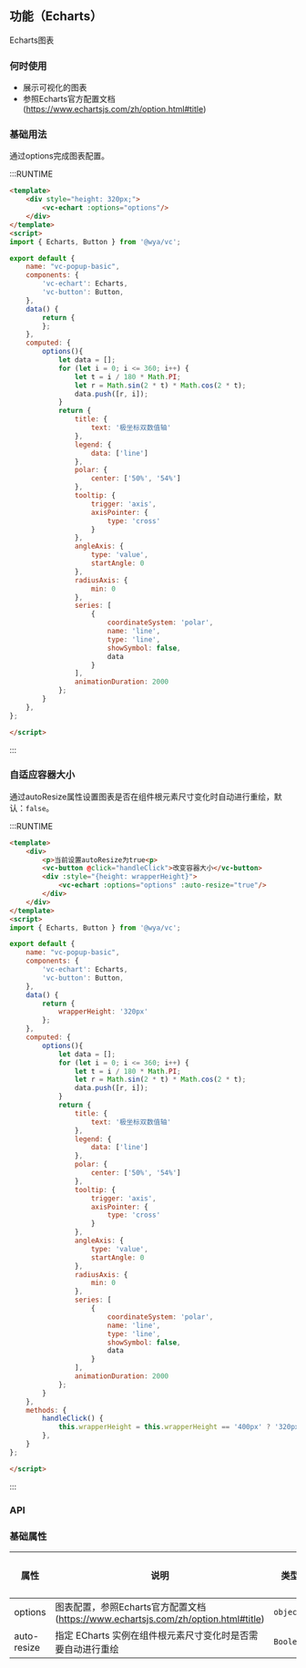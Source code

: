 ## 功能（Echarts）
Echarts图表

### 何时使用
- 展示可视化的图表
- 参照Echarts官方配置文档(https://www.echartsjs.com/zh/option.html#title)

### 基础用法
通过options完成图表配置。

:::RUNTIME
```html
<template>
	<div style="height: 320px;">
		<vc-echart :options="options"/>
	</div>
</template>
<script>
import { Echarts, Button } from '@wya/vc';

export default {
	name: "vc-popup-basic",
	components: {
		'vc-echart': Echarts,
		'vc-button': Button,
	},
	data() {
		return {
		};
	},
	computed: {
		options(){
			let data = [];
			for (let i = 0; i <= 360; i++) {
				let t = i / 180 * Math.PI;
				let r = Math.sin(2 * t) * Math.cos(2 * t);
				data.push([r, i]);
			}
			return {
				title: {
					text: '极坐标双数值轴'
				},
				legend: {
					data: ['line']
				},
				polar: {
					center: ['50%', '54%']
				},
				tooltip: {
					trigger: 'axis',
					axisPointer: {
						type: 'cross'
					}
				},
				angleAxis: {
					type: 'value',
					startAngle: 0
				},
				radiusAxis: {
					min: 0
				},
				series: [
					{
						coordinateSystem: 'polar',
						name: 'line',
						type: 'line',
						showSymbol: false,
						data
					}
				],
				animationDuration: 2000
			};
		}
	},
};

</script>
```
:::

### 自适应容器大小
通过autoResize属性设置图表是否在组件根元素尺寸变化时自动进行重绘，默认：`false`。

:::RUNTIME
```html
<template>
	<div>
		<p>当前设置autoResize为true<p>
		<vc-button @click="handleClick">改变容器大小</vc-button>
		<div :style="{height: wrapperHeight}">
			<vc-echart :options="options" :auto-resize="true"/>
		</div>
	</div>
</template>
<script>
import { Echarts, Button } from '@wya/vc';

export default {
	name: "vc-popup-basic",
	components: {
		'vc-echart': Echarts,
		'vc-button': Button,
	},
	data() {
		return {
			wrapperHeight: '320px'
		};
	},
	computed: {
		options(){
			let data = [];
			for (let i = 0; i <= 360; i++) {
				let t = i / 180 * Math.PI;
				let r = Math.sin(2 * t) * Math.cos(2 * t);
				data.push([r, i]);
			}
			return {
				title: {
					text: '极坐标双数值轴'
				},
				legend: {
					data: ['line']
				},
				polar: {
					center: ['50%', '54%']
				},
				tooltip: {
					trigger: 'axis',
					axisPointer: {
						type: 'cross'
					}
				},
				angleAxis: {
					type: 'value',
					startAngle: 0
				},
				radiusAxis: {
					min: 0
				},
				series: [
					{
						coordinateSystem: 'polar',
						name: 'line',
						type: 'line',
						showSymbol: false,
						data
					}
				],
				animationDuration: 2000
			};
		}
	},
	methods: {
		handleClick() {
			this.wrapperHeight = this.wrapperHeight == '400px' ? '320px' : '400px';
		},
	}
};

</script>
```
:::

### API

### 基础属性
属性 | 说明 | 类型 | 可选值 | 默认值
---|---|---|---|---
options | 图表配置，参照Echarts官方配置文档(https://www.echartsjs.com/zh/option.html#title) | `object` | - | -
auto-resize | 指定 ECharts 实例在组件根元素尺寸变化时是否需要自动进行重绘 | `Boolean` | - | `false`
